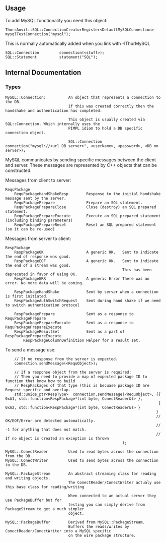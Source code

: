 
## Usage

To add MySQL functionality you need this object:

    ThorsAnvil::SQL::ConnectionCreatorRegister<DefaultMySQLConnection>    mysqlTestConnection("mysql");

This is normally automatically added when you link with -lThorMySQL

    SQL::Connection         connection(<stuff>);
    SQL::Statement          statement("SQL");



## Internal Documentation
### Types

    MySQL::Connection:          An object that represents a connection to the DB.
                                If this was created correctly then the handshake and authentication has completed.

                                This object is usually created via SQL::Connection. Which internally uses the
                                PIMPL idiom to hold a DB specific connection object.

                                SQL::Connection     connection("mysql://<url DB server>", <userName>, <password>, <DB on server>);

MySQL communicates by sending specific messages between the client and server.
These messages are represented by C++ objects that can be constructed.

Messages from client to server:

    RequPackage
        RequPackageHandShakeResp        Response to the initial handshake message sent by the server.
        RequPackagePrepare              Prepare an SQL statement.
        RequPackagePrepareClose         Close (destroy) an SQL prepared statement.
        RequPackagePrepareExecute       Execute an SQL prepared statement (including binding parameters)
        RequPackagePrepareReset         Reset an SQL prepared statement (so it can be re-used)

Messages from server to client:

    RespPackage
        RespPackageOK                   A generic OK.   Sent to indicate the end of response was good.
        RespPackageEOF                  A generic OK.   Sent to indicate the end of a stream was good.
                                                        This has been deprecated in favor of using OK.
        RespPackageERR                  A generic Error There was an error. No more data will be coming.

        RespPackageHandShake            Sent by server when a connection is first initiated.
        RespPackageAuthSwitchRequest    Sent during hand shake if we need to switch authentication protocol

        RespPackagePrepare              Sent as a response to RequPackagePrepare
        RespPackagePrepareExecute       Sent as a response to RequPackagePrepareExecute
        RespPackageResultSet            Sent as a part of RespPackagePrepareExecute
            RespPackageColumnDefinition Helper for a result set.


To send a message use:

        // If no response from the server is expected.
        connection.sendMessage(<RequObject>);

        // If a response object from the server is required:
        // Then you need to provide a map of expected package ID to function that know how to build
        // RespPackages of that type (this is becuase package ID are Request specific and overlap.
        std::uniqe_ptr<RespType>  connection.sendMessage(<RequObject>, {{ 0xA1, std::function<RespPackage*(int byte, ConectReader&)> },
                                                                        { 0xA2, std::function<RespPackage*(int byte, ConectReader&)> }
                                                                       }
                                                                       // OK/EOF/Error are detected automatically.
                                                                       // -1 for anything that does not match.
                                                                       // If no object is created an exception is thrown
                                                        );

    MySQL::ConectReader         Used to read bytes across the connection from the DB.
    MySQL::ConectWriter         Used to send bytes across the connection to the DB.

    MySQL::PackageStream        An abstract streaming class for reading and writing objects.
                                The ConectReader/ConectWriter actualy use this base class for reading/writing

                                When connected to an actual server they use PackageBuffer but for
                                testing you can simply derive from PackageStream to get a much simpler
                                object.

    MySQL::PackageBuffer        Derived from MySQL::PackageStream.
                                Buffers the reads/writes by ConectReader/ConectWriter into a MySQL specific
                                on the wire package structure.




